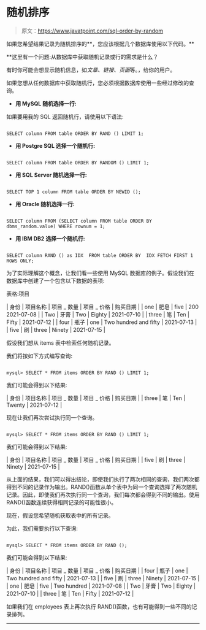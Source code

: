 # 随机排序

> 原文：<https://www.javatpoint.com/sql-order-by-random>

如果您希望结果记录为随机排序的**，您应该根据几个数据库使用以下代码。**

 **这里有一个问题:从数据库中获取随机记录或行的需求是什么？

有时你可能会想显示随机信息，如*文章、链接、页面*等。，给你的用户。

如果您想从任何数据库中获取随机行，您必须根据数据库使用一些经过修改的查询。

*   **用 MySQL 随机选择一行:**

如果要用我的 SQL 返回随机行，请使用以下语法:

```

SELECT column FROM table ORDER BY RAND () LIMIT 1; 

```

*   **用 Postgre SQL 选择一个随机行:**

```

SELECT column FROM table ORDER BY RANDOM () LIMIT 1;

```

*   **用 SQL Server 随机选择一行:**

```

SELECT TOP 1 column FROM table ORDER BY NEWID ();  

```

*   **用 Oracle 随机选择一行:**

```

SELECT column FROM (SELECT column FROM table ORDER BY dbms_random.value) WHERE rownum = 1; 

```

*   **用 IBM DB2 选择一个随机行:**

```

SELECT column RAND () as IDX  FROM table ORDER BY  IDX FETCH FIRST 1 ROWS ONLY;

```

为了实际理解这个概念，让我们看一些使用 MySQL 数据库的例子。假设我们在数据库中创建了一个包含以下数据的表项:

表格:项目

| 身份 | 项目名称 | 项目 _ 数量 | 项目 _ 价格 | 购买日期 |
| one | 肥皂 | five | 200 2021-07-08 |
| Two | 牙膏 | Two | Eighty | 2021-07-10 |
| three | 笔 | Ten | Fifty | 2021-07-12 |
| four | 瓶子 | one | Two hundred and fifty | 2021-07-13 |
| five | 刷 | three | Ninety | 2021-07-15 |

假设我们想从 items 表中检索任何随机记录。

我们将按如下方式编写查询:

```

mysql> SELECT * FROM items ORDER BY RAND () LIMIT 1;

```

我们可能会得到以下结果:

| 身份 | 项目名称 | 项目 _ 数量 | 项目 _ 价格 | 购买日期 |
| three | 笔 | Ten | Twenty | 2021-07-12 |

现在让我们再次尝试执行同一个查询。

```

mysql> SELECT * FROM items ORDER BY RAND () LIMIT 1;

```

我们可能会得到以下结果:

| 身份 | 项目名称 | 项目 _ 数量 | 项目 _ 价格 | 购买日期 |
| five | 刷 | three | Ninety | 2021-07-15 |

从上面的结果，我们可以得出结论，即使我们执行了两次相同的查询，我们两次都得到不同的记录作为输出。RAND()函数从单个表中为同一个查询选择了两次随机记录。因此，即使我们再次执行同一个查询，我们每次都会得到不同的输出。使用 RAND()函数连续获得相同记录的可能性很小。

现在，假设您希望随机获取表中的所有记录。

为此，我们需要执行以下查询:

```

mysql> SELECT * FROM items ORDER BY RAND ();

```

我们可能会得到以下结果:

| 身份 | 项目名称 | 项目 _ 数量 | 项目 _ 价格 | 购买日期 |
| four | 瓶子 | one | Two hundred and fifty | 2021-07-13 |
| five | 刷 | three | Ninety | 2021-07-15 |
| one | 肥皂 | five | Two hundred | 2021-07-08 |
| Two | 牙膏 | Two | Eighty | 2021-07-10 |
| three | 笔 | Ten | Fifty | 2021-07-12 |

如果我们在 employees 表上再次执行 RAND()函数，也有可能得到一些不同的记录排列。

* * ***